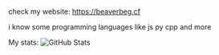 check my website: https://beaverbeg.cf

i know some programming languages like js py cpp and more

My stats:
![GitHub Stats](https://github-readme-stats.vercel.app/api?username=beaverbeg&show_icons=true&theme=synthwave)
